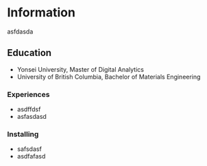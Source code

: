 # Information

asfdasda

## Education

* Yonsei University, Master of Digital Analytics
* University of British Columbia, Bachelor of Materials Engineering

### Experiences

* asdffdsf
* asfasdasd

### Installing

* safsdasf
* asdfafasd
